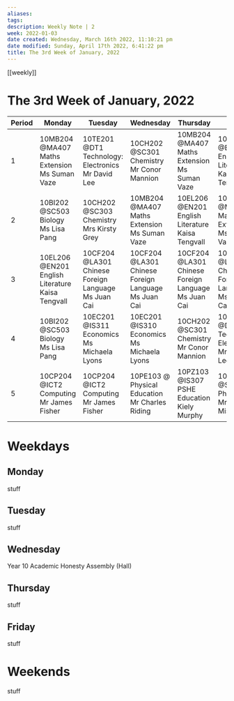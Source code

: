```yaml
---
aliases: 
tags: 
description: Weekly Note | 2
week: 2022-01-03
date created: Wednesday, March 16th 2022, 11:10:21 pm
date modified: Sunday, April 17th 2022, 6:41:22 pm
title: The 3rd Week of January, 2022
---
```

[[weekly]]
# The 3rd Week of January, 2022

| Period | Monday                                                  | Tuesday                                                   | Wednesday                                                 | Thursday                                                  | Friday                                                    | Saturday | Sunday |
| ------ | ------------------------------------------------------- | --------------------------------------------------------- | --------------------------------------------------------- | --------------------------------------------------------- | --------------------------------------------------------- | -------- | ------ |
| 1      | 10MB204 @MA407<br>Maths Extension<br>Ms Suman Vaze      | 10TE201 @DT1<br>Technology: Electronics<br>Mr David Lee   | 10CH202 @SC301<br>Chemistry<br>Mr Conor Mannion           | 10MB204 @MA407<br>Maths Extension<br>Ms Suman Vaze        | 10EL206 @EN201<br>English Literature<br> Kaisa Tengvall   | n/a      | n/a    |
| 2      | 10BI202 @SC503<br>Biology<br>Ms Lisa Pang               | 10CH202 @SC303<br>Chemistry<br>Mrs Kirsty Grey            | 10MB204 @MA407<br>Maths Extension<br>Ms Suman Vaze        | 10EL206 @EN201<br>English Literature<br> Kaisa Tengvall   | 10MB204 @MA407<br>Maths Extension<br>Ms Suman Vaze        | n/a      | n/a    |
| 3      | 10EL206 @EN201<br>English Literature<br> Kaisa Tengvall | 10CF204 @LA301<br>Chinese Foreign Language<br>Ms Juan Cai | 10CF204 @LA301<br>Chinese Foreign Language<br>Ms Juan Cai | 10CF204 @LA301<br>Chinese Foreign Language<br>Ms Juan Cai | 10CF204 @LA301<br>Chinese Foreign Language<br>Ms Juan Cai | n/a      | n/a    |
| 4      | 10BI202 @SC503<br>Biology<br>Ms Lisa Pang               | 10EC201 @IS311<br>Economics<br>Ms Michaela Lyons          | 10EC201 @IS310<br>Economics<br>Ms Michaela Lyons          | 10CH202 @SC301<br>Chemistry<br>Mr Conor Mannion           | 10TE201 @DT1<br>Technology: Electronics<br>Mr David Lee   | n/a      | n/a    |
| 5      | 10CP204 @ICT2<br>Computing<br>Mr James Fisher           | 10CP204 @ICT2<br>Computing<br>Mr James Fisher             | 10PE103 @<br>Physical Education<br>Mr Charles Riding      | 10PZ103 @IS307<br>PSHE Education<br> Kiely Murphy         | 10PH202 @SC203<br>Physics<br>Mr Amit Mistry               | n/a      | n/a    |

# Weekdays

## Monday

stuff

## Tuesday

stuff

## Wednesday

Year 10 Academic Honesty Assembly (Hall)

## Thursday

stuff

## Friday

stuff

# Weekends

stuff

